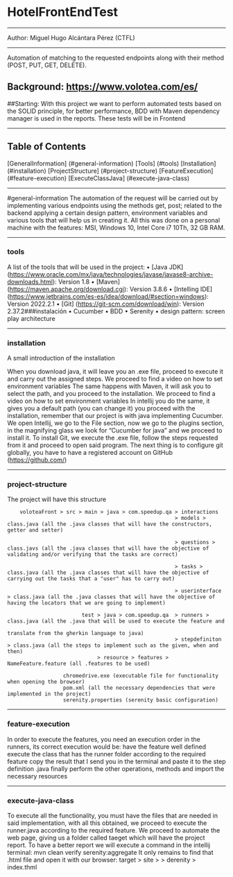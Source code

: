 # HotelFrontEndTest
***
Author: Miguel Hugo Alcántara Pérez (CTFL)
***
Automation of matching to the requested endpoints along with their method (POST, PUT, GET, DELETE).
## Background: https://www.volotea.com/es/

##Starting: With this project we want to perform automated tests based on the SOLID principle, for better performance, BDD with Maven dependency manager is used in the reports. These tests will be in Frontend
***
## Table of Contents

[GeneralInformation] (#general-information)
[Tools] (#tools)
[Installation] (#installation)
[ProjectStructure] (#project-structure)
[FeatureExecution] (#feature-execution)
[ExecuteClassJava] (#execute-java-class)
***
#general-information The automation of the request will be carried out by implementing various endpoints using the methods get, post; related to the backend applying a certain design pattern, environment variables and various tools that will help us in creating it. All this was done on a personal machine with the features: MSI, Windows 10, Intel Core i7 10Th, 32 GB RAM.
***
### tools
A list of the tools that will be used in the project: • [Java JDK] (https://www.oracle.com/mx/java/technologies/javase/javase8-archive-downloads.html): Version 1.8 • [Maven] (https://maven.apache.org/download.cgi): Version 3.8.6 • [Intelling IDE] (https://www.jetbrains.com/es-es/idea/download/#section=windows): Version 2022.2.1 • [Git] (https://git-scm.com/download/win): Version 2.37.2###instalación • Cucumber • BDD • Serenity • design pattern: screen play architecture
***
### installation
A small introduction of the installation

When you download java, it will leave you an .exe file, proceed to execute it and carry out the assigned steps. We proceed to find a video on how to set environment variables
The same happens with Maven, it will ask you to select the path, and you proceed to the installation. We proceed to find a video on how to set environment variables
In intellij you do the same, it gives you a default path (you can change it) you proceed with the installation, remember that our project is with java implementing Cucumber.
We open Intellij, we go to the File section, now we go to the plugins section, in the magnifying glass we look for “Cucumber for java” and we proceed to install it.
To install Git, we execute the .exe file, follow the steps requested from it and proceed to open said program. The next thing is to configure git globally, you have to have a registered account on GitHub (https://github.com/)
***
### project-structure
The project will have this structure

        voloteaFront > src > main > java > com.speedup.qa > interactions
				                                          > models > class.java (all the .java classes that will have the constructors, getter and setter)

                                                          > questions > class.javs (all the .java classes that will have the objective of validating and/or verifying that the tasks are correct)

                                                          > tasks > class.java (all the .java classes that will have the objective of carrying out the tasks that a "user" has to carry out)

                                                          > userinterface > class.java (all the .java classes that will have the objective of having the locators that we are going to implement)

	                        test > java > com.speedup.qa  > runners > class.java (all the .java that will be used to execute the feature and 
                                                                  translate from the gherkin language to java)
                                                          > stepdefiniton > class.java (all the steps to implement such as the given, when and then)
                                 > resource > features > NameFeature.feature (all .features to be used)
                                                    
                      chromedrive.exe (executable file for functionality when opening the browser)
                      pom.xml (all the necessary dependencies that were implemented in the project)
                      serenity.properties (serenity basic configuration)

***
### feature-execution
In order to execute the features, you need an execution order in the runners, its correct execution would be:
have the feature well defined
execute the class that has the runner folder according to the required feature
copy the result that I send you in the terminal and paste it to the step definition .java
finally perform the other operations, methods and import the necessary resources
***
### execute-java-class
To execute all the functionality, you must have the files that are needed in said implementation, with all this obtained, we proceed to execute the runner.java according to the required feature. We proceed to automate the web page, giving us a folder called taeget which will have the project report. To have a better report we will execute a command in the intellij terminal: mvn clean verify serenity:aggregate It only remains to find that .html file and open it with our browser: target > site > > derenity > index.thml